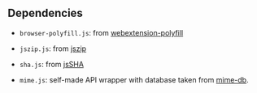 ## Dependencies

* `browser-polyfill.js`: from [webextension-polyfill](https://unpkg.com/browse/webextension-polyfill@0.10.0/dist/)

* `jszip.js`: from [jszip](https://github.com/Stuk/jszip/blob/v3.10.1/dist/jszip.js)

* `sha.js`: from [jsSHA](https://github.com/Caligatio/jsSHA/blob/v3.3.0/dist/sha.js)

* `mime.js`: self-made API wrapper with database taken from [mime-db](https://github.com/jshttp/mime-db/blob/v1.52.0/db.json).
